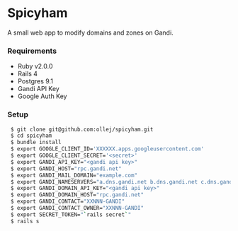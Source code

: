 Spicyham
========

A small web app to modify domains and zones on Gandi.

### Requirements

 * Ruby v2.0.0
 * Rails 4
 * Postgres 9.1
 * Gandi API Key
 * Google Auth Key

### Setup

```bash
 $ git clone git@github.com:ollej/spicyham.git
 $ cd spicyham
 $ bundle install
 $ export GOOGLE_CLIENT_ID='XXXXXX.apps.googleusercontent.com'
 $ export GOOGLE_CLIENT_SECRET='<secret>'
 $ export GANDI_API_KEY="<gandi api key>"
 $ export GANDI_HOST="rpc.gandi.net"
 $ export GANDI_MAIL_DOMAIN="example.com"
 $ export GANDI_NAMESERVERS="a.dns.gandi.net b.dns.gandi.net c.dns.gandi.net"
 $ export GANDI_DOMAIN_API_KEY="<gandi api key>"
 $ export GANDI_DOMAIN_HOST="rpc.gandi.net"
 $ export GANDI_CONTACT="XXNNN-GANDI"
 $ export GANDI_CONTACT_OWNER="XXNNN-GANDI"
 $ export SECRET_TOKEN="`rails secret`"
 $ rails s
```

